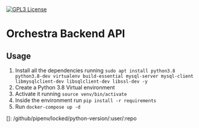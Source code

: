 [![GPL3 License][license-shield]](https://github.com/AlexTheMagnus/orchestra-backend/blob/master/LICENSE)

# Orchestra Backend API

## Usage

1. Install all the dependencies running `sudo apt install python3.8 python3.8-dev virtualenv build-essential mysql-server mysql-client libmysqlclient-dev libsqlclient-dev libssl-dev -y`
1. Create a Python 3.8 Virtual environment
1. Activate it running `source venv/bin/activate`
1. Inside the environment run `pip install -r requirements`
1. Run `docker-compose up -d`

[license-shield]: https://img.shields.io/github/license/Need2Watch/N2W_Back

[]: /github/pipenv/locked/python-version/:user/:repo
